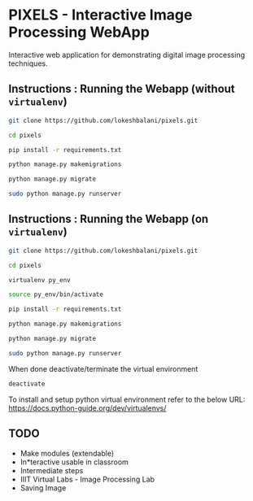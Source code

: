 # PIXELS - Interactive Image Processing WebApp

Interactive web application for demonstrating digital image processing techniques.

## Instructions : Running the Webapp (without `virtualenv`)
```bash
git clone https://github.com/lokeshbalani/pixels.git
```

```bash
cd pixels
```

```bash
pip install -r requirements.txt
```

```bash
python manage.py makemigrations
```

```bash
python manage.py migrate
```

```bash
sudo python manage.py runserver
```

## Instructions : Running the Webapp (on `virtualenv`)
```bash
git clone https://github.com/lokeshbalani/pixels.git
```

```bash
cd pixels
```

```bash
virtualenv py_env
```

```bash
source py_env/bin/activate
```

```bash
pip install -r requirements.txt
```

```bash
python manage.py makemigrations
```

```bash
python manage.py migrate
```

```bash
sudo python manage.py runserver
```

When done deactivate/terminate the virtual environment
```bash
deactivate
```

To install and setup python virtual environment refer to the below URL:  
https://docs.python-guide.org/dev/virtualenvs/







## TODO
* Make modules (extendable)
* In*teractive usable in classroom
* Intermediate steps
* IIIT Virtual Labs - Image Processing Lab
* Saving Image
